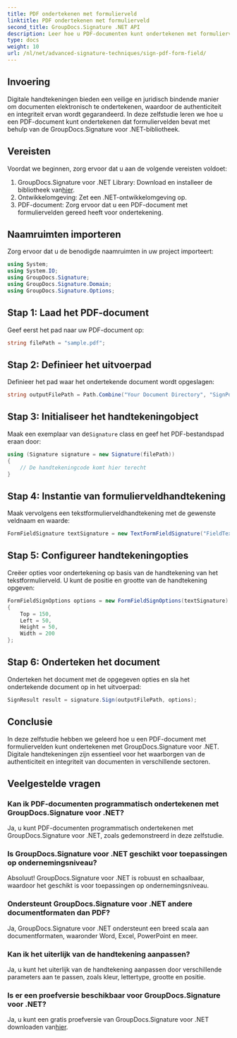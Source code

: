 ```yaml
---
title: PDF ondertekenen met formulierveld
linktitle: PDF ondertekenen met formulierveld
second_title: GroupDocs.Signature .NET API
description: Leer hoe u PDF-documenten kunt ondertekenen met formuliervelden met GroupDocs.Signature voor .NET. Garandeer moeiteloos de authenticiteit en integriteit van documenten.
type: docs
weight: 10
url: /nl/net/advanced-signature-techniques/sign-pdf-form-field/
---
```

## Invoering
Digitale handtekeningen bieden een veilige en juridisch bindende manier om documenten elektronisch te ondertekenen, waardoor de authenticiteit en integriteit ervan wordt gegarandeerd. In deze zelfstudie leren we hoe u een PDF-document kunt ondertekenen dat formuliervelden bevat met behulp van de GroupDocs.Signature voor .NET-bibliotheek.
## Vereisten
Voordat we beginnen, zorg ervoor dat u aan de volgende vereisten voldoet:
1.  GroupDocs.Signature voor .NET Library: Download en installeer de bibliotheek van[hier](https://releases.groupdocs.com/signature/net/).
2. Ontwikkelomgeving: Zet een .NET-ontwikkelomgeving op.
3. PDF-document: Zorg ervoor dat u een PDF-document met formuliervelden gereed heeft voor ondertekening.

## Naamruimten importeren
Zorg ervoor dat u de benodigde naamruimten in uw project importeert:
```csharp
using System;
using System.IO;
using GroupDocs.Signature;
using GroupDocs.Signature.Domain;
using GroupDocs.Signature.Options;
```
## Stap 1: Laad het PDF-document
Geef eerst het pad naar uw PDF-document op:
```csharp
string filePath = "sample.pdf";
```
## Stap 2: Definieer het uitvoerpad
Definieer het pad waar het ondertekende document wordt opgeslagen:
```csharp
string outputFilePath = Path.Combine("Your Document Directory", "SignPdfWithFormField", "SignedWithFormField.pdf");
```
## Stap 3: Initialiseer het handtekeningobject
 Maak een exemplaar van de`Signature` class en geef het PDF-bestandspad eraan door:
```csharp
using (Signature signature = new Signature(filePath))
{
    // De handtekeningcode komt hier terecht
}
```
## Stap 4: Instantie van formulierveldhandtekening
Maak vervolgens een tekstformulierveldhandtekening met de gewenste veldnaam en waarde:
```csharp
FormFieldSignature textSignature = new TextFormFieldSignature("FieldText", "Value1");
```
## Stap 5: Configureer handtekeningopties
Creëer opties voor ondertekening op basis van de handtekening van het tekstformulierveld. U kunt de positie en grootte van de handtekening opgeven:
```csharp
FormFieldSignOptions options = new FormFieldSignOptions(textSignature)
{
    Top = 150,
    Left = 50,
    Height = 50,
    Width = 200
};
```
## Stap 6: Onderteken het document
Onderteken het document met de opgegeven opties en sla het ondertekende document op in het uitvoerpad:
```csharp
SignResult result = signature.Sign(outputFilePath, options);
```

## Conclusie
In deze zelfstudie hebben we geleerd hoe u een PDF-document met formuliervelden kunt ondertekenen met GroupDocs.Signature voor .NET. Digitale handtekeningen zijn essentieel voor het waarborgen van de authenticiteit en integriteit van documenten in verschillende sectoren.
## Veelgestelde vragen
### Kan ik PDF-documenten programmatisch ondertekenen met GroupDocs.Signature voor .NET?
Ja, u kunt PDF-documenten programmatisch ondertekenen met GroupDocs.Signature voor .NET, zoals gedemonstreerd in deze zelfstudie.
### Is GroupDocs.Signature voor .NET geschikt voor toepassingen op ondernemingsniveau?
Absoluut! GroupDocs.Signature voor .NET is robuust en schaalbaar, waardoor het geschikt is voor toepassingen op ondernemingsniveau.
### Ondersteunt GroupDocs.Signature voor .NET andere documentformaten dan PDF?
Ja, GroupDocs.Signature voor .NET ondersteunt een breed scala aan documentformaten, waaronder Word, Excel, PowerPoint en meer.
### Kan ik het uiterlijk van de handtekening aanpassen?
Ja, u kunt het uiterlijk van de handtekening aanpassen door verschillende parameters aan te passen, zoals kleur, lettertype, grootte en positie.
### Is er een proefversie beschikbaar voor GroupDocs.Signature voor .NET?
 Ja, u kunt een gratis proefversie van GroupDocs.Signature voor .NET downloaden van[hier](https://releases.groupdocs.com/).